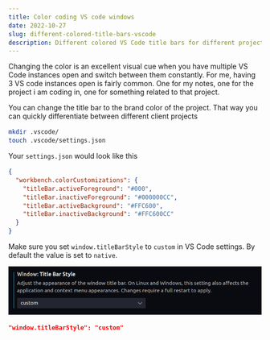 ```yaml
---
title: Color coding VS code windows
date: 2022-10-27
slug: different-colored-title-bars-vscode
description: Different colored VS Code title bars for different projects
---
```


Changing the color is an excellent visual cue when you have multiple VS Code instances open and switch between them constantly. For me, having 3 VS code instances open is fairly common. One for my notes, one for the project i am coding in, one for something related to that project.

You can change the title bar to the brand color of the project. That way you can quickly differentiate between different client projects

```bash
mkdir .vscode/
touch .vscode/settings.json
```

Your `settings.json` would look like this

```json
{
  "workbench.colorCustomizations": {
    "titleBar.activeForeground": "#000",
    "titleBar.inactiveForeground": "#000000CC",
    "titleBar.activeBackground": "#FFC600",
    "titleBar.inactiveBackground": "#FFC600CC"
  }
}
```

Make sure you set `window.titleBarStyle` to `custom` in VS Code settings. By default the value is set to `native`.

![screenshot for VS code title bar style](./images/vscode-title-bar-style.png)

```json
"window.titleBarStyle": "custom"
```